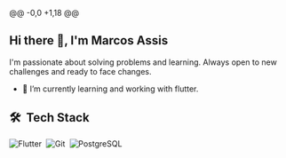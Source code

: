 @@ -0,0 +1,18 @@
## Hi there 👋, I'm Marcos Assis

I'm passionate about solving problems and learning. Always open to new challenges and ready to face changes.

- 🌱 I’m currently learning and working with flutter.

## 🛠 &nbsp;Tech Stack

![Flutter](https://img.shields.io/badge/-Flutter-05122A?style=flat&logo=flutter&logoColor=blue)&nbsp;
![Git](https://img.shields.io/badge/-Git-05122A?style=flat&logo=git&logoColor=red)&nbsp;
![PostgreSQL](https://img.shields.io/badge/-PostgresSQL-05122A?style=flat&logo=postgresql)&nbsp;
